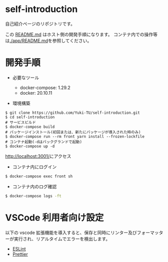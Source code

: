 # self-introduction

自己紹介ページのリポジトリです。

この [README.md](./README.md) はホスト側の開発手順になります。
コンテナ内での操作等は[./app/README.md](./app/README.md)を参照してください。

# 開発手順

- 必要なツール

  - docker-compose: 1.29.2
  - docker: 20.10.11

- 環境構築

```shell
$ git clone https://github.com/Yuki-TU/self-introduction.git
$ cd self-introduction
# サービスビルド
$ docker-compose build
# パッケージインストール(初回または、新たにパッケージが導入された時のみ)
$ docker-compose run --rm front yarn install --frozen-lockfile
# コンテナ起動(-dはバックグランドで起動)
$ docker-compose up -d
```

[http://localhost:3001/](http://localhost:3001/)にアクセス

- コンテナ内にログイン

```sh
$ docker-compose exec front sh
```

- コンテナ内のログ確認

```sh
$ docker-compose logs -ft
```

# VSCode 利用者向け設定

以下の vscode 拡張機能を導入すると、保存と同時にリンター及びフォーマッターが実行され、リアルタイムでエラーを検出します。

- [ESLint](https://marketplace.visualstudio.com/items?itemName=dbaeumer.vscode-eslint)
- [Prettier](https://marketplace.visualstudio.com/items?itemName=esbenp.prettier-vscode)
